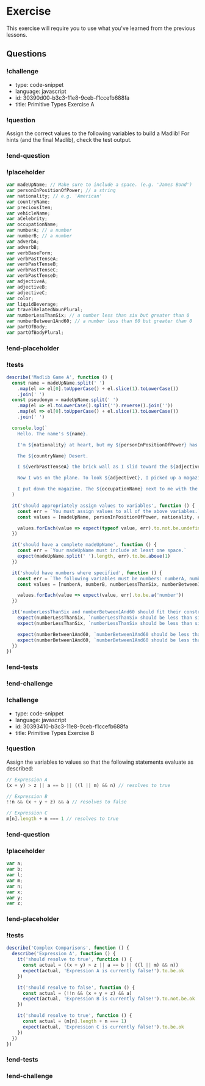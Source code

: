 # Exercise

This exercise will require you to use what you've learned from the previous lessons.

## Questions

<!-- Question -->

### !challenge

* type: code-snippet
* language: javascript
* id: 30390d00-b3c3-11e8-9ceb-f1ccefb688fa
* title: Primitive Types Exercise A

### !question

Assign the correct values to the following variables to build a Madlib! For hints (and the final Madlib), check the test output.

### !end-question

### !placeholder

```js
var madeUpName; // Make sure to include a space. (e.g. 'James Bond')
var personInPositionOfPower; // a string
var nationality; // e.g. 'American'
var countryName;
var preciousItem;
var vehicleName;
var aCelebrity;
var occupationName;
var numberA; // a number
var numberB; // a number
var adverbA;
var adverbB;
var verbBaseForm;
var verbPastTenseA;
var verbPastTenseB;
var verbPastTenseC;
var verbPastTenseD;
var adjectiveA;
var adjectiveB;
var adjectiveC;
var color;
var liquidBeverage;
var travelRelatedNounPlural;
var numberLessThanSix; // a number less than six but greater than 0
var numberBetween1And60; // a number less than 60 but greater than 0
var partOfBody;
var partOfBodyPlural;
```

### !end-placeholder

### !tests

```js
describe('Madlib Game A', function () {
  const name = madeUpName.split(' ')
    .map(el => el[0].toUpperCase() + el.slice(1).toLowerCase())
    .join(' ')
  const pseudonym = madeUpName.split(' ')
    .map(el => el.toLowerCase().split('').reverse().join(''))
    .map(el => el[0].toUpperCase() + el.slice(1).toLowerCase())
    .join(' ')

  console.log(`
    Hello. The name's ${name}.

    I'm ${nationality} at heart, but my ${personInPositionOfPower} has sent me to the Americas before. I noticed ${numberA} things about the Americas. One, they are ambitious. Two, they are ${adverbA} rude. ${numberB}, they are clever enough to ${verbBaseForm} even my tricks and plans. ${adverbB}, I managed to smuggle the ${preciousItem} I needed from the Americas. Now the SISMI has sent me to a desert. Not just any desert.

    The ${countryName} Desert.

    I ${verbPastTenseA} the brick wall as I slid toward the ${adjectiveA} building. My private ${vehicleName} had landed me half a mile away and now I was running into the airport. I noticed a ${color} blur run past at a ${adjectiveB} pace. I ${verbPastTenseB} and quickly turned in my passport and ${travelRelatedNounPlural}. The passport said my name was ${pseudonym}. My disguise.

    Now I was on the plane. To look ${adjectiveC}, I picked up a magazine from the seat pocket in front of me. I pretended to be ${aCelebrity}, and I buried my ${partOfBody} in the pages so that the ${occupationName} next to me would get ${liquidBeverage}. He did, and I chuckled. They fall for it every time.

    I put down the magazine. The ${occupationName} next to me with the bowler hat was asleep. ${liquidBeverage} dripped from the corner of his mouth. I cringed and ${verbPastTenseC} my watch. ${numberLessThanSix} 'til six. I had an hour and ${numberBetween1And60} minutes until my landing. I laid back and closed my ${partOfBodyPlural}. An hour. I chuckled again and ${verbPastTenseD} in my seat. My adventure was already unraveling.`
  )

  it('should appropriately assign values to variables', function () {
    const err = `You must assign values to all of the above variables.`
    const values = [madeUpName, personInPositionOfPower, nationality, countryName, preciousItem, vehicleName, aCelebrity, occupationName, numberA, numberB, adverbA, adverbB, verbBaseForm, verbPastTenseA, verbPastTenseB, verbPastTenseC, verbPastTenseD, adjectiveA, adjectiveB, adjectiveC, color, liquidBeverage, travelRelatedNounPlural, numberLessThanSix, numberBetween1And60, partOfBody, partOfBodyPlural]

    values.forEach(value => expect(typeof value, err).to.not.be.undefined)
  })

  it('should have a complete madeUpName', function () {
    const err = `Your madeUpName must include at least one space.`
    expect(madeUpName.split(' ').length, err).to.be.above(1)
  })

  it('should have numbers where specified', function () {
    const err = `The following variables must be numbers: numberA, numberB, numberLessThanSix, numberBetween1And60`
    const values = [numberA, numberB, numberLessThanSix, numberBetween1And60]

    values.forEach(value => expect(value, err).to.be.a('number'))
  })

  it('numberLessThanSix and numberBetween1And60 should fit their constraints', function () {
    expect(numberLessThanSix, `numberLessThanSix should be less than six but greater than 0`).to.be.above(0)
    expect(numberLessThanSix, `numberLessThanSix should be less than six but greater than 0`).to.be.below(6)

    expect(numberBetween1And60, `numberBetween1And60 should be less than sixty but greater than one`).to.be.above(0)
    expect(numberBetween1And60, `numberBetween1And60 should be less than sixty but greater than one`).to.be.below(60)
  })
})
```

### !end-tests

### !end-challenge

<!-- Question -->

### !challenge

* type: code-snippet
* language: javascript
* id: 30393410-b3c3-11e8-9ceb-f1ccefb688fa
* title: Primitive Types Exercise B

### !question

Assign the variables to values so that the following statements evaluate as described:

```js
// Expression A
(x + y) > z || a == b || ((l || m) && n) // resolves to true

// Expression B
!!n && (x + y + z) && a // resolves to false

// Expression C
m[n].length + n === 1 // resolves to true
```

### !end-question

### !placeholder

```js
var a;
var b;
var l;
var m;
var n;
var x;
var y;
var z;
```

### !end-placeholder

### !tests

```js
describe('Complex Comparisons', function () {
  describe('Expression A', function () {
    it('should resolve to true', function () {
      const actual = ((x + y) > z || a == b || ((l || m) && n))
      expect(actual, 'Expression A is currently false!').to.be.ok
    })

    it('should resolve to false', function () {
      const actual = (!!n && (x + y + z) && a)
      expect(actual, 'Expression B is currently false!').to.not.be.ok
    })

    it('should resolve to true', function () {
      const actual = (m[n].length + n === 1)
      expect(actual, 'Expression C is currently false!').to.be.ok
    })
  })
})
```

### !end-tests

### !end-challenge
